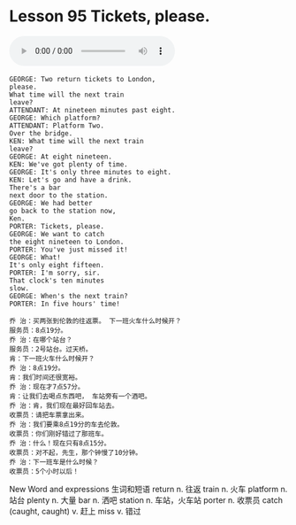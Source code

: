 # Lesson 95 Tickets, please.

​<audio id="audio" controls="" loop="loop">
    <source id="mp3" src="https://online1.tingclass.net/lesson/shi0529/0000/16/95.mp3"> 
</audio>


```
GEORGE: Two return tickets to London,
please.
What time will the next train
leave?
ATTENDANT: At nineteen minutes past eight.
GEORGE: Which platform?
ATTENDANT: Platform Two.
Over the bridge.
KEN: What time will the next train
leave?
GEORGE: At eight nineteen.
KEN: We've got plenty of time.
GEORGE: It's only three minutes to eight.
KEN: Let's go and have a drink.
There's a bar
next door to the station.
GEORGE: We had better
go back to the station now,
Ken.
PORTER: Tickets, please.
GEORGE: We want to catch
the eight nineteen to London.
PORTER: You've just missed it!
GEORGE: What!
It's only eight fifteen.
PORTER: I'm sorry, sir.
That clock's ten minutes
slow.
GEORGE: When's the next train?
PORTER: In five hours' time!

乔 治：买两张到伦敦的往返票。 下一班火车什么时候开？
服务员：8点19分。
乔 治：在哪个站台？
服务员：2号站台。过天桥。
肯：下一班火车什么时候开？
乔 治：8点19分。
肯：我们时间还很宽裕。
乔 治：现在才7点57分。
肯：让我们去喝点东西吧， 车站旁有一个酒吧。
乔 治：肯，我们现在最好回车站去。
收票员：请把车票拿出来。
乔 治：我们要乘8点19分的车去伦敦。
收票员：你们刚好错过了那班车。
乔 治：什么！现在只有8点15分。
收票员：对不起，先生，那个钟慢了10分钟。
乔 治：下一班车是什么时候？
收票员：5个小时以后！
```


New Word and expressions 生词和短语
return
n. 往返
train
n. 火车
platform
n. 站台
plenty
n. 大量
bar
n. 洒吧
station
n. 车站，火车站
porter
n. 收票员
catch (caught, caught)
v. 赶上
miss
v. 错过